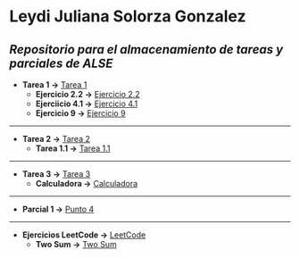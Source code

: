 # Leydi Juliana Solorza Gonzalez
*Repositorio para el almacenamiento de tareas y parciales de ALSE*
------------------------------------------------------------------------------------------------
- **Tarea 1 ->** [Tarea 1](https://github.com/julss642/Entrega-1-ejercicios-ALSE/tree/main/Tarea1)
    - **Ejercicio 2.2 ->** [Ejercicio 2.2](https://github.com/julss642/Entrega-1-ejercicios-ALSE/blob/main/Tarea1/Ejercicio2.2.cpp)
    - **Ejerciicio 4.1 ->** [Ejercicio 4.1](https://github.com/julss642/Entrega-1-ejercicios-ALSE/blob/main/Tarea1/Ejercicio4.1.cpp)
    - **Ejercicio 9 ->** [Ejercicio 9](https://github.com/julss642/Entrega-1-ejercicios-ALSE/blob/main/Tarea1/Ejercicio9.cpp)
---------------------------------------------------------------------------------------------------
- **Tarea 2 ->** [Tarea 2](https://github.com/julss642/Entrega-1-ejercicios-ALSE/tree/main/Tarea2)
    - **Tarea 1.1 ->** [Tarea 1.1](https://github.com/julss642/Entrega-1-ejercicios-ALSE/blob/main/Tarea2/Ejercicio1.1.cpp)
-----------------------------------------------------------------------------------------------------
- **Tarea 3 ->** [Tarea 3](https://github.com/julss642/Entrega-1-ejercicios-ALSE/tree/main/Tarea3)
    - **Calculadora ->** [Calculadora](https://github.com/julss642/Entrega-1-ejercicios-ALSE/blob/main/Tarea3/Calculadora.cpp)
---------------------------------------------------------------------------------------------------
- **Parcial 1 ->** [Punto 4](https://github.com/julss642/Entrega-1-ejercicios-ALSE/tree/main/Parcial1)
---------------------------------------------------------------------------------------------------
- **Ejercicios LeetCode ->** [LeetCode](https://github.com/julss642/Entrega-1-ejercicios-ALSE/tree/main/LeetCode)
    - **Two Sum ->** [Two Sum](https://github.com/julss642/Entrega-1-ejercicios-ALSE/blob/main/LeetCode/TwoSum.cpp)